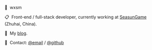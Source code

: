 
:bust_in_silhouette: &nbsp;wxsm

:clipboard: &nbsp;Front-end / full-stack developer, currently working at [SeasunGame](https://www.seasungames.com/) (Zhuhai, China).

:pencil: &nbsp;My [blog](https://wxsm.space).

:email: &nbsp;Contact: [@email](http://mail.qq.com/cgi-bin/qm_share?t=qm_mailme&email=hfL99uj2xePq-ejk7Omr5uro) / [@github](https://github.com/wxsms)
